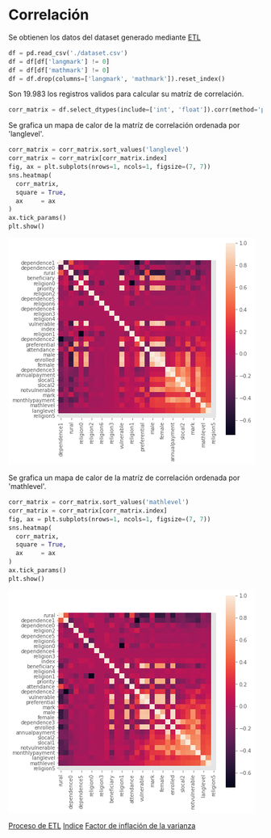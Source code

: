# Correlación

Se obtienen los datos del dataset generado mediante [ETL](https://darkanfi.github.io/thesis-project/etl)

```python
df = pd.read_csv('./dataset.csv')
df = df[df['langmark'] != 0]
df = df[df['mathmark'] != 0]
df = df.drop(columns=['langmark', 'mathmark']).reset_index()
```

Son 19.983 los registros validos para calcular su matríz de correlación.

```python
corr_matrix = df.select_dtypes(include=['int', 'float']).corr(method='pearson')
```

Se grafica un mapa de calor de la matríz de correlación ordenada por 'langlevel'.

```python
corr_matrix = corr_matrix.sort_values('langlevel')
corr_matrix = corr_matrix[corr_matrix.index]
fig, ax = plt.subplots(nrows=1, ncols=1, figsize=(7, 7))
sns.heatmap(
  corr_matrix,
  square = True,
  ax     = ax
)
ax.tick_params()
plt.show()
```

![langmark corr matrix heatmap](https://raw.githubusercontent.com/DarkAnfi/thesis-project/main/src/lang_heatmap.png "Corr matrix heatmap for langmark")

Se grafica un mapa de calor de la matríz de correlación ordenada por 'mathlevel'.

```python
corr_matrix = corr_matrix.sort_values('mathlevel')
corr_matrix = corr_matrix[corr_matrix.index]
fig, ax = plt.subplots(nrows=1, ncols=1, figsize=(7, 7))
sns.heatmap(
  corr_matrix,
  square = True,
  ax     = ax
)
ax.tick_params()
plt.show()
```

![mathmark corr matrix heatmap](https://raw.githubusercontent.com/DarkAnfi/thesis-project/main/src/math_heatmap.png "Corr matrix heatmap for mathmark")

[Proceso de ETL](https://darkanfi.github.io/thesis-project/etl) [Indice](https://darkanfi.github.io/thesis-project) [Factor de inflación de la varianza](https://darkanfi.github.io/thesis-project/vif)
